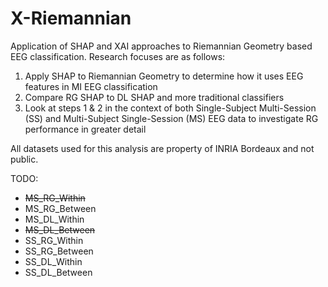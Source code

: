 # X-Riemannian
Application of SHAP and XAI approaches to Riemannian Geometry based EEG classification. Research focuses are as follows:

1. Apply SHAP to Riemannian Geometry to determine how it uses EEG features in MI EEG classification
2. Compare RG SHAP to DL SHAP and more traditional classifiers
3. Look at steps 1 & 2 in the context of both Single-Subject Multi-Session (SS) and Multi-Subject Single-Session (MS) 
EEG data to investigate RG performance in greater detail

All datasets used for this analysis are property of INRIA Bordeaux and not public.

TODO:

* ~~MS_RG_Within~~
* MS_RG_Between
* MS_DL_Within
* ~~MS_DL_Between~~
* SS_RG_Within
* SS_RG_Between
* SS_DL_Within
* SS_DL_Between
